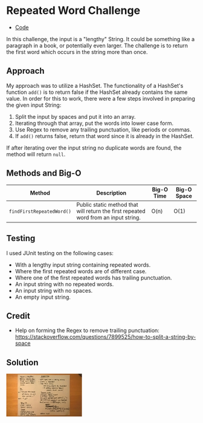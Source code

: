 # Repeated Word Challenge
* [Code](../src/main/java/repeatedword)

In this challenge, the input is a "lengthy" String. It could be something like a paragraph in a book, or potentially even larger. The challenge is to return the first word which occurs in the string more than once.

## Approach

My approach was to utilize a HashSet. The functionality of a HashSet's function `add()` is to return false if the HashSet already contains the same value. In order for this to work, there were a few steps involved in preparing the given input String:
1. Split the input by spaces and put it into an array.
2. Iterating through that array, put the words into lower case form.
3. Use Regex to remove any trailing punctuation, like periods or commas.
4. If `add()` returns false, return that word since it is already in the HashSet. 

If after iterating over the input string no duplicate words are found, the method will return `null`.

## Methods and Big-O

| Method                    | Description                                                                              | Big-O Time  | Big-O Space  |
|---------------------------|------------------------------------------------------------------------------------------|-------------|--------------|
| `findFirstRepeatedWord()` | Public static method that will return the first repeated word from an input string.      | O(n)        | O(1)         |

## Testing

I used JUnit testing on the following cases:
* With a lengthy input string containing repeated words.
* Where the first repeated words are of different case.
* Where one of the first repeated words has trailing punctuation.
* An input string with no repeated words.
* An input string with no spaces.
* An empty input string.

## Credit

* Help on forming the Regex to remove trailing punctuation: https://stackoverflow.com/questions/7899525/how-to-split-a-string-by-space

## Solution

  <img src="../assets/repeated-word.jpg"
       alt="White Board Picture"
       style="float: left; margin-right: 10px; width: 200px;" />



